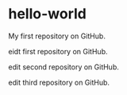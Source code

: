 # hello-world
My first repository on GitHub.

eidt first repository on GitHub.

edit second repository on GitHub.

edit third repository on GitHub.